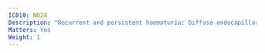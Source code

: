 ```yaml
---
ICD10: N024
Description: "Recurrent and persistent haematuria: Diffuse endocapillary proliferative glomerulonephritis"
Matters: Yes
Weight: 1
---
```


